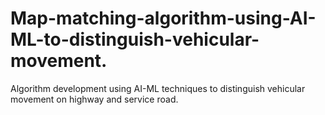 # Map-matching-algorithm-using-AI-ML-to-distinguish-vehicular-movement.
Algorithm development using AI-ML techniques to distinguish vehicular movement on highway and service road.
